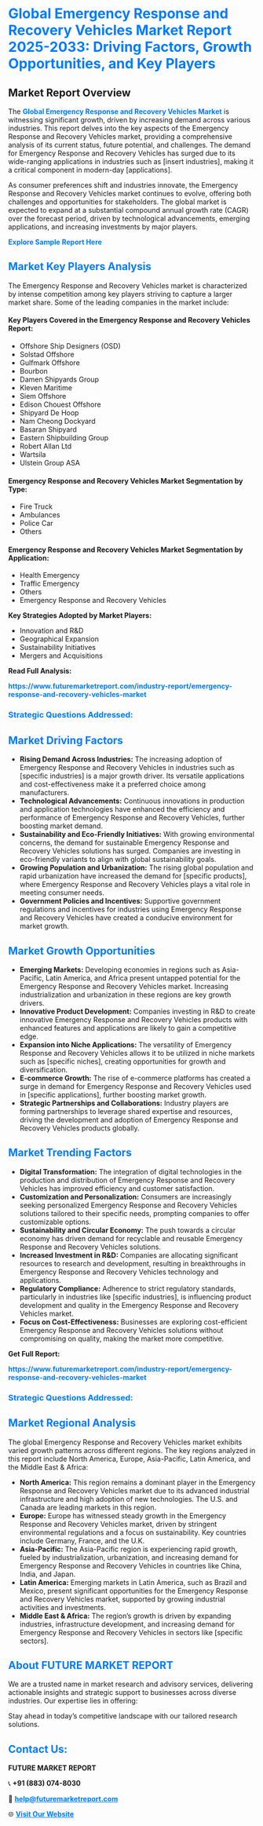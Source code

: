 <h1 style="color: #007BFF;">Global Emergency Response and Recovery Vehicles Market Report 2025-2033: Driving Factors, Growth Opportunities, and Key Players</h1>

<section id="overview">
<h2>Market Report Overview</h2>
<p>The <a href="https://www.futuremarketreport.com/industry-report/emergency-response-and-recovery-vehicles-market" style="color: #007BFF; text-decoration: none;"><strong>Global Emergency Response and Recovery Vehicles Market</strong></a> is witnessing significant growth, driven by increasing demand across various industries. This report delves into the key aspects of the Emergency Response and Recovery Vehicles market, providing a comprehensive analysis of its current status, future potential, and challenges. The demand for Emergency Response and Recovery Vehicles has surged due to its wide-ranging applications in industries such as [insert industries], making it a critical component in modern-day [applications].</p>
<p>As consumer preferences shift and industries innovate, the Emergency Response and Recovery Vehicles market continues to evolve, offering both challenges and opportunities for stakeholders. The global market is expected to expand at a substantial compound annual growth rate (CAGR) over the forecast period, driven by technological advancements, emerging applications, and increasing investments by major players.</p>
</section>

<section id="overview">
<p><a href="https://www.futuremarketreport.com/request-sample/reportId=126250" style="color: #007BFF; text-decoration: none;"><strong>Explore Sample Report Here</strong></a></p>
</section>

<section id="key-players">
<h2 style="color: #007BFF;">Market Key Players Analysis</h2>
<p>The Emergency Response and Recovery Vehicles market is characterized by intense competition among key players striving to capture a larger market share. Some of the leading companies in the market include:</p>
<h4>Key Players Covered in the Emergency Response and Recovery Vehicles Report:</h4>
<ul><li>Offshore Ship Designers (OSD)</li><li>Solstad Offshore</li><li>Gulfmark Offshore</li><li>Bourbon</li><li>Damen Shipyards Group</li><li>Kleven Maritime</li><li>Siem Offshore</li><li>Edison Chouest Offshore</li><li>Shipyard De Hoop</li><li>Nam Cheong Dockyard</li><li>Basaran Shipyard</li><li>Eastern Shipbuilding Group</li><li>Robert Allan Ltd</li><li>Wartsila</li><li>Ulstein Group ASA</li></ul>
<h4>Emergency Response and Recovery Vehicles Market Segmentation by Type:</h4>
<ul><li>Fire Truck</li><li>Ambulances</li><li>Police Car</li><li>Others</li></ul>

<h4>Emergency Response and Recovery Vehicles Market Segmentation by Application:</h4>
<ul><li>Health Emergency</li><li>Traffic Emergency</li><li>Others</li><li>Emergency Response and Recovery Vehicles</li></ul>
<p><strong>Key Strategies Adopted by Market Players:</strong></p>
<ul>
<li>Innovation and R&D</li>
<li>Geographical Expansion</li>
<li>Sustainability Initiatives</li>
<li>Mergers and Acquisitions</li>
</ul>
</section>

<section>
<p><strong>Read Full Analysis: </strong></p><a href="https://www.futuremarketreport.com/industry-report/emergency-response-and-recovery-vehicles-market" style="color: #007BFF; text-decoration: none;"><strong>https://www.futuremarketreport.com/industry-report/emergency-response-and-recovery-vehicles-market</strong></a>
<h3 style="color: #007BFF;">Strategic Questions Addressed:</h3>
</section>

<section id="driving-factors">
<h2 style="color: #007BFF;">Market Driving Factors</h2>
<ul>
<li><strong>Rising Demand Across Industries:</strong> The increasing adoption of Emergency Response and Recovery Vehicles in industries such as [specific industries] is a major growth driver. Its versatile applications and cost-effectiveness make it a preferred choice among manufacturers.</li>
<li><strong>Technological Advancements:</strong> Continuous innovations in production and application technologies have enhanced the efficiency and performance of Emergency Response and Recovery Vehicles, further boosting market demand.</li>
<li><strong>Sustainability and Eco-Friendly Initiatives:</strong> With growing environmental concerns, the demand for sustainable Emergency Response and Recovery Vehicles solutions has surged. Companies are investing in eco-friendly variants to align with global sustainability goals.</li>
<li><strong>Growing Population and Urbanization:</strong> The rising global population and rapid urbanization have increased the demand for [specific products], where Emergency Response and Recovery Vehicles plays a vital role in meeting consumer needs.</li>
<li><strong>Government Policies and Incentives:</strong> Supportive government regulations and incentives for industries using Emergency Response and Recovery Vehicles have created a conducive environment for market growth.</li>
</ul>
</section>

<section id="growth-opportunities">
<h2 style="color: #007BFF;">Market Growth Opportunities</h2>
<ul>
<li><strong>Emerging Markets:</strong> Developing economies in regions such as Asia-Pacific, Latin America, and Africa present untapped potential for the Emergency Response and Recovery Vehicles market. Increasing industrialization and urbanization in these regions are key growth drivers.</li>
<li><strong>Innovative Product Development:</strong> Companies investing in R&D to create innovative Emergency Response and Recovery Vehicles products with enhanced features and applications are likely to gain a competitive edge.</li>
<li><strong>Expansion into Niche Applications:</strong> The versatility of Emergency Response and Recovery Vehicles allows it to be utilized in niche markets such as [specific niches], creating opportunities for growth and diversification.</li>
<li><strong>E-commerce Growth:</strong> The rise of e-commerce platforms has created a surge in demand for Emergency Response and Recovery Vehicles used in [specific applications], further boosting market growth.</li>
<li><strong>Strategic Partnerships and Collaborations:</strong> Industry players are forming partnerships to leverage shared expertise and resources, driving the development and adoption of Emergency Response and Recovery Vehicles products globally.</li>
</ul>
</section>

<section id="trending-factors">
<h2 style="color: #007BFF;">Market Trending Factors</h2>
<ul>
<li><strong>Digital Transformation:</strong> The integration of digital technologies in the production and distribution of Emergency Response and Recovery Vehicles has improved efficiency and customer satisfaction.</li>
<li><strong>Customization and Personalization:</strong> Consumers are increasingly seeking personalized Emergency Response and Recovery Vehicles solutions tailored to their specific needs, prompting companies to offer customizable options.</li>
<li><strong>Sustainability and Circular Economy:</strong> The push towards a circular economy has driven demand for recyclable and reusable Emergency Response and Recovery Vehicles solutions.</li>
<li><strong>Increased Investment in R&D:</strong> Companies are allocating significant resources to research and development, resulting in breakthroughs in Emergency Response and Recovery Vehicles technology and applications.</li>
<li><strong>Regulatory Compliance:</strong> Adherence to strict regulatory standards, particularly in industries like [specific industries], is influencing product development and quality in the Emergency Response and Recovery Vehicles market.</li>
<li><strong>Focus on Cost-Effectiveness:</strong> Businesses are exploring cost-efficient Emergency Response and Recovery Vehicles solutions without compromising on quality, making the market more competitive.</li>
</ul>
</section>

<section>
<p><strong>Get Full Report: </strong></p><a href="https://www.futuremarketreport.com/industry-report/emergency-response-and-recovery-vehicles-market" style="color: #007BFF; text-decoration: none;"><strong>https://www.futuremarketreport.com/industry-report/emergency-response-and-recovery-vehicles-market</strong></a>
<h3 style="color: #007BFF;">Strategic Questions Addressed:</h3>
</section>


<section id="regional-analysis">
<h2 style="color: #007BFF;">Market Regional Analysis</h2>
<p>The global Emergency Response and Recovery Vehicles market exhibits varied growth patterns across different regions. The key regions analyzed in this report include North America, Europe, Asia-Pacific, Latin America, and the Middle East & Africa:</p>
<ul>
<li><strong>North America:</strong> This region remains a dominant player in the Emergency Response and Recovery Vehicles market due to its advanced industrial infrastructure and high adoption of new technologies. The U.S. and Canada are leading markets in this region.</li>
<li><strong>Europe:</strong> Europe has witnessed steady growth in the Emergency Response and Recovery Vehicles market, driven by stringent environmental regulations and a focus on sustainability. Key countries include Germany, France, and the U.K.</li>
<li><strong>Asia-Pacific:</strong> The Asia-Pacific region is experiencing rapid growth, fueled by industrialization, urbanization, and increasing demand for Emergency Response and Recovery Vehicles in countries like China, India, and Japan.</li>
<li><strong>Latin America:</strong> Emerging markets in Latin America, such as Brazil and Mexico, present significant opportunities for the Emergency Response and Recovery Vehicles market, supported by growing industrial activities and investments.</li>
<li><strong>Middle East & Africa:</strong> The region’s growth is driven by expanding industries, infrastructure development, and increasing demand for Emergency Response and Recovery Vehicles in sectors like [specific sectors].</li>
</ul>
</section>

<footer>
<h2 style="color: #007BFF;">About FUTURE MARKET REPORT</h2>
<p>We are a trusted name in market research and advisory services, delivering actionable insights and strategic support to businesses across diverse industries. Our expertise lies in offering:</p>

<p>Stay ahead in today’s competitive landscape with our tailored research solutions.</p>

<h2 style="color: #007BFF;">Contact Us:</h2>
<p><strong>FUTURE MARKET REPORT</strong></p>
<p>📞 <strong>+91 (883) 074-8030</strong></p>
<p>📧 <strong><a href="mailto:help@futuremarketreport.com" style="color: #007BFF;">help@futuremarketreport.com</a></strong></p>
<p>🌐 <strong><a href="https://www.futuremarketreport.com/" style="color: #007BFF;">Visit Our Website</a></strong></p>
</footer>